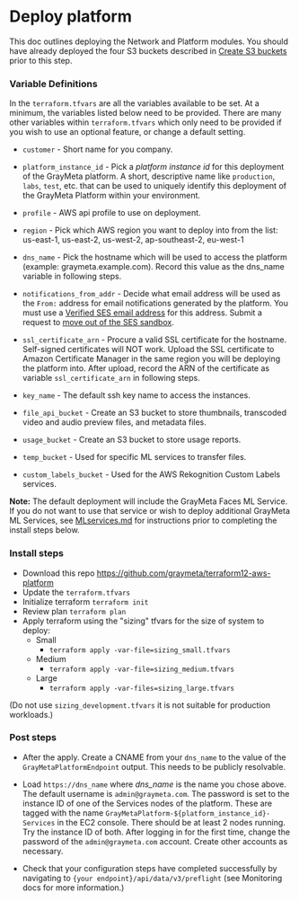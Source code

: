 # Deploy platform
 This doc outlines deploying the Network and Platform modules. You should have already deployed the four S3 buckets described in [Create S3 buckets](./docs/buckets.md) prior to this step.
### Variable Definitions

In the `terraform.tfvars` are all the variables available to be set. At a minimum, the variables listed below need to be provided. There are many other variables within `terraform.tfvars` which only need to be provided if you wish to use an optional feature, or change a default setting.

* `customer` - Short name for you company.
* `platform_instance_id` - Pick a _platform instance id_ for this deployment of the GrayMeta platform. A short, descriptive name like `production`, `labs`, `test`, etc. that can be used to uniquely identify this deployment of the GrayMeta Platform within your environment.
* `profile` - AWS api profile to use on deployment.
* `region` - Pick which AWS region you want to deploy into from the list: us-east-1, us-east-2, us-west-2, ap-southeast-2, eu-west-1

* `dns_name` - Pick the hostname which will be used to access the platform (example: graymeta.example.com). Record this value as the dns_name variable in following steps.
* `notifications_from_addr` - Decide what email address will be used as the `From:` address for email notifications generated by the platform. You must use a [Verified SES email address](http://docs.aws.amazon.com/ses/latest/DeveloperGuide/verify-email-addresses.html) for this address.  Submit a request to [move out of the SES sandbox](http://docs.aws.amazon.com/ses/latest/DeveloperGuide/request-production-access.html).
* `ssl_certificate_arn` - Procure a valid SSL certificate for the hostname. Self-signed certificates will NOT work. Upload the SSL certificate to Amazon Certificate Manager in the same region you will be deploying the platform into. After upload, record the ARN of the certificate as variable `ssl_certificate_arn` in following steps.
* `key_name`  - The default ssh key name to access the instances.

* `file_api_bucket` - Create an S3 bucket to store thumbnails, transcoded video and audio preview files, and metadata files.  
* `usage_bucket` - Create an S3 bucket to store usage reports.
* `temp_bucket` - Used for specific ML services to transfer files.
* `custom_labels_bucket` - Used for the AWS Rekognition Custom Labels services.

**Note:** The default deployment will include the GrayMeta Faces ML Service. If you do not want to use that service or wish to deploy additional GrayMeta ML Services, see [MLservices.md](MLservices.md) for instructions prior to completing the install steps below.
### Install steps
* Download this repo https://github.com/graymeta/terraform12-aws-platform
* Update the `terraform.tfvars`
* Initialize terraform `terraform init`
* Review plan `terraform plan`
* Apply terraform using the "sizing" tfvars for the size of system to deploy:
  * Small
    * `terraform apply -var-file=sizing_small.tfvars`
  * Medium
    * `terraform apply -var-file=sizing_medium.tfvars`
  * Large
    * `terraform apply -var-files=sizing_large.tfvars`
    
(Do not use `sizing_development.tfvars` it is not suitable for production workloads.)

### Post steps
* After the apply.  Create a CNAME from your `dns_name` to the value of the `GrayMetaPlatformEndpoint` output. This needs to be publicly resolvable.
* Load `https://dns_name` where _dns\_name_ is the name you chose above. The default username is `admin@graymeta.com`. The password is set to the instance ID of one of the Services nodes of the platform. These are tagged with the name `GrayMetaPlatform-${platform_instance_id}-Services` in the EC2 console. There should be at least 2 nodes running. Try the instance ID of both. After logging in for the first time, change the password of the `admin@graymeta.com` account. Create other accounts as necessary.

* Check that your configuration steps have completed successfully by navigating to `{your endpoint}/api/data/v3/preflight` (see Monitoring docs for more information.)